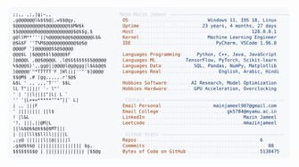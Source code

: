 <picture>
  <source srcset="https://raw.githubusercontent.com/mmazinjameel/mmazinjameel/main/dark_mode.svg?v=1743476807" media="(prefers-color-scheme: dark)">
  <img src="https://raw.githubusercontent.com/mmazinjameel/mmazinjameel/main/light_mode.svg?v=1743476807">
</picture>

